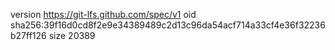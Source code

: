 version https://git-lfs.github.com/spec/v1
oid sha256:39f16d0cd8f2e9e34389489c2d13c96da54acf714a33cf4e36f32236b27ff126
size 20389

